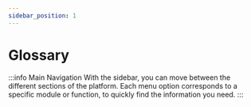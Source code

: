 ```yaml
---
sidebar_position: 1
---
```


# Glossary

:::info Main Navigation
With the sidebar, you can move between the different sections of the platform. Each menu option corresponds to a specific module or function, to quickly find the information you need.
:::
